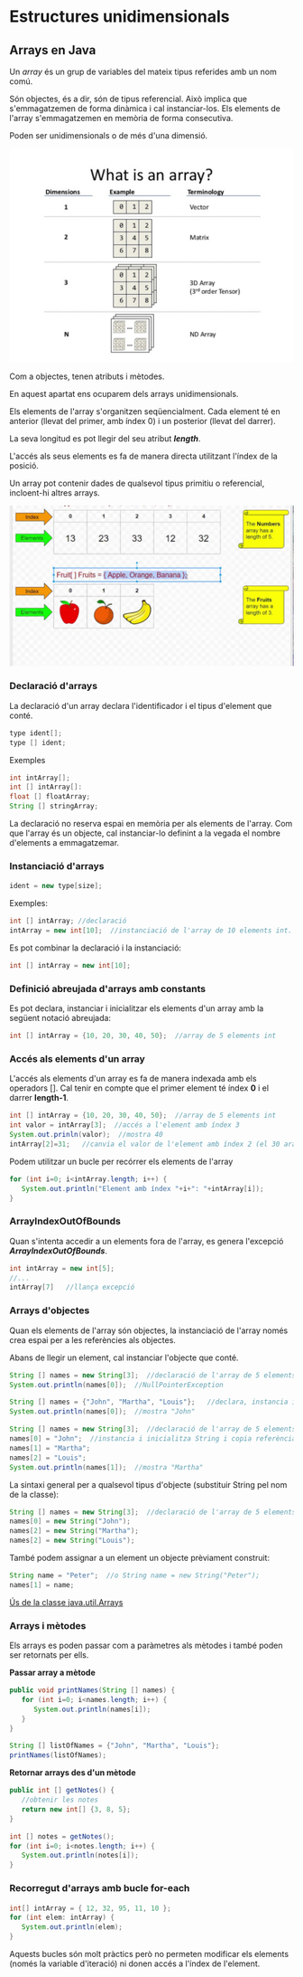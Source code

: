 # Estructures unidimensionals

## Arrays en Java

Un *array* és un grup de variables del mateix tipus referides amb un nom comú.

Són objectes, és a dir, són de tipus referencial. Això implica que s'emmagatzemen de forma dinàmica i cal instanciar-los. Els elements de l'array s'emmagatzemen en memòria de forma consecutiva.

Poden ser unidimensionals o de més d'una dimensió.

![](assets/1.2/n-dim_array.jpg)

Com a objectes, tenen atributs i mètodes.

En aquest apartat ens ocuparem dels arrays unidimensionals.

Els elements de l'array s'organitzen seqüencialment. Cada element té en anterior (llevat del primer, amb índex 0) i un posterior (llevat del darrer).

La seva longitud es pot llegir del seu atribut ***length***.

L'accés als seus elements es fa de manera directa utilitzant l'índex de la posició.

Un array pot contenir dades de qualsevol tipus primitiu o referencial, incloent-hi altres arrays.

![](assets/1.2/unidim_arrays.jpg)

### Declaració d'arrays

La declaració d'un array declara l'identificador i el tipus d'element que conté.

```java
type ident[];
type [] ident;
```

Exemples

```java
int intArray[];
int [] intArray[]:
float [] floatArray;
String [] stringArray;
```

La declaració no reserva espai en memòria per als elements de l'array. Com que l'array és un objecte, cal instanciar-lo definint a la vegada el nombre d'elements a emmagatzemar.

### Instanciació d'arrays

```java
ident = new type[size];
```

Exemples:

```java
int [] intArray; //declaració
intArray = new int[10];  //instanciació de l'array de 10 elements int.
```

Es pot combinar la declaració i la instanciació:

```java
int [] intArray = new int[10];
```

### Definició abreujada d'arrays amb constants

Es pot declara, instanciar i inicialitzar els elements d'un array amb la següent notació abreujada:

```java
int [] intArray = {10, 20, 30, 40, 50};  //array de 5 elements int
```

### Accés als elements d'un array

L'accés als elements d'un array es fa de manera indexada amb els operadors []. Cal tenir en compte que el primer element té índex **0** i el darrer **length-1**.

```java
int [] intArray = {10, 20, 30, 40, 50};  //array de 5 elements int
int valor = intArray[3];  //accés a l'element amb índex 3
System.out.prinln(valor);  //mostra 40
intArray[2]=31;   //canvia el valor de l'element amb índex 2 (el 30 ara és 31)
```

Podem utilitzar un bucle per recórrer els elements de l'array

```java
for (int i=0; i<intArray.length; i++) {
   System.out.println("Element amb índex "+i+": "+intArray[i]);
}
```

### ArrayIndexOutOfBounds

Quan s'intenta accedir a un elements fora de l'array, es genera l'excepció ***ArrayIndexOutOfBounds***.

```java
int intArray = new int[5];
//...
intArray[7]   //llança excepció
```

### Arrays d'objectes

Quan els elements de l'array són objectes, la instanciació de l'array només crea espai per a les referències als objectes.

Abans de llegir un element, cal instanciar l'objecte que conté.

```java
String [] names = new String[3];  //declaració de l'array de 5 elements String, els quals encara no s'ha creat (són nuls)
System.out.println(names[0]);  //NullPointerException
```

```java
String [] names = {"John", "Martha", "Louis"};   //declara, instancia i inicialitza
System.out.println(names[0]);  //mostra "John"
```

```java
String [] names = new String[3];  //declaració de l'array de 5 elements String, els quals encara no s'ha creat (són nuls)
names[0] = "John";  //instancia i inicialitza String i copia referència la primera posició de l'array
names[1] = "Martha";
names[2] = "Louis";
System.out.println(names[1]);  //mostra "Martha"
```

La sintaxi general per a qualsevol tipus d'objecte (substituir String pel nom de la classe):

```java
String [] names = new String[3];  //declaració de l'array de 5 elements String, els quals encara no s'ha creat (són nuls)
names[0] = new String("John");
names[2] = new String("Martha");
names[2] = new String("Louis");
```

També podem assignar a un element un objecte prèviament construit:

```java
String name = "Peter";  //o String name = new String("Peter");
names[1] = name;
```

[Ús de la classe java.util.Arrays](https://www.geeksforgeeks.org/array-class-in-java/)

### Arrays i mètodes

Els arrays es poden passar com a paràmetres als mètodes i també poden ser retornats per ells.

**Passar array a mètode**

```java
public void printNames(String [] names) {
   for (int i=0; i<names.length; i++) {
      System.out.println(names[i]);
   }
}
```

```java
String [] listOfNames = {"John", "Martha", "Louis"};
printNames(listOfNames);
```

**Retornar arrays des d'un mètode**

```java
public int [] getNotes() {
   //obtenir les notes
   return new int[] {3, 8, 5};
}
```

```java
int [] notes = getNotes();
for (int i=0; i<notes.length; i++) {
   System.out.println(notes[i]);
}
```

### Recorregut d'arrays amb bucle for-each

```java
int[] intArray = { 12, 32, 95, 11, 10 };
for (int elem: intArray) {
   System.out.println(elem);
}
```

Aquests bucles són molt pràctics però no permeten modificar els elements (només la variable d'iteració) ni donen accés a l'índex de l'element.
